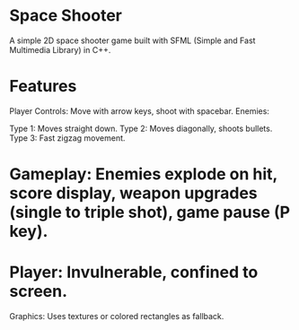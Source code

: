 # Space Shooter

A simple 2D space shooter game built with SFML (Simple and Fast Multimedia Library) in C++.

# Features

Player Controls: Move with arrow keys, shoot with spacebar.
Enemies:

Type 1: Moves straight down.
Type 2: Moves diagonally, shoots bullets.
Type 3: Fast zigzag movement.

# Gameplay: Enemies explode on hit, score display, weapon upgrades (single to triple shot), game pause (P key).
# Player: Invulnerable, confined to screen.
Graphics: Uses textures or colored rectangles as fallback.
